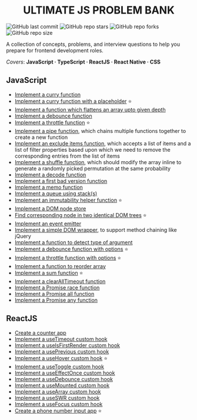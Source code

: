 <h1 align='center'>ULTIMATE JS PROBLEM BANK</h1>

![GitHub last commit](https://img.shields.io/github/last-commit/demondaddy22/ultimate-js-problem-bank?color=%2322577A&style=for-the-badge)
![GitHub repo stars](https://img.shields.io/github/stars/DemonDaddy22/ultimate-js-problem-bank?color=%2338A3A5&style=for-the-badge)
![GitHub repo forks](https://img.shields.io/github/forks/DemonDaddy22/ultimate-js-problem-bank?color=%2357CC99&style=for-the-badge)
![GitHub repo size](https://img.shields.io/github/repo-size/demondaddy22/ultimate-js-problem-bank?color=%2380ED99&style=for-the-badge)

A collection of concepts, problems, and interview questions to help you prepare for frontend development roles.

_Covers_: **JavaScript · TypeScript · ReactJS · React Native · CSS**

## JavaScript

- [Implement a curry function](./javascript/curry.js)
- [Implement a curry function with a placeholder](./javascript/curryWithPlaceholder.js) ⭐
- [Implement a function which flattens an array upto given depth](./javascript/flattenArray.js)
- [Implement a debounce function](./javascript/debounce.js)
- [Implement a throttle function](./javascript/throttle.js) ⭐
- [Implement a pipe function](./javascript/pipe.js), which chains multiple functions together to create a new function
- [Implement an exclude items function](./javascript/improveAFunction.js), which accepts a list of items and a list of filter properties based upon which we need to remove the corresponding entries from the list of items
- [Implement a shuffle function](./javascript/arrayShuffle.js), which should modify the array inline to generate a randomly picked permutation at the same probability
- [Implement a decode function](./javascript/decode.js)
- [Implement a first bad version function](./javascript/firstBadVersion.js)
- [Implement a memo function](./javascript/memo.js)
- [Implement a queue using stack(s)](./javascript/queueUsingStack.js)
- [Implement an immutability helper function](./javascript/immutabilityHelper.js) ⭐
- [Implement a DOM node store](./javascript/nodeStore.js)
- [Find corresponding node in two identical DOM trees](./javascript/correspondingNode.js) ⭐
- [Implement an event emitter](./javascript/eventEmitter.js)
- [Implement a simple DOM wrapper](./javascript/methodChaining.js), to support method chaining like jQuery
- [Implement a function to detect type of argument](./javascript/detectType.js)
- [Implement a debounce function with options](./javascript/debounceWithOptions.js) ⭐
- [Implement a throttle function with options](./javascript/throttleWithOptions.js) ⭐
- [Implement a function to reorder array](./javascript/reorderArray.js)
- [Implement a sum function](./javascript/sum.js) ⭐
- [Implement a clearAllTimeout function](./javascript/clearAllTimeout.js)
- [Implement a Promise race function](./javascript/promiseRace.js)
- [Implement a Promise all function](./javascript/promiseAll.js)
- [Implement a Promise any function](./javascript/promiseAny.js)

## ReactJS

- [Create a counter app](./react/src/components/Counter/)
- [Implement a useTimeout custom hook](./react/src/hooks/useTimeout.ts)
- [Implement a useIsFirstRender custom hook](./react/src/hooks/useIsFirstRender.ts)
- [Implement a usePrevious custom hook](./react/src/hooks/usePrevious.ts)
- [Implement a useHover custom hook](./react/src/hooks/useHover.ts) ⭐
- [Implement a useToggle custom hook](./react/src/hooks/useToggle.ts)
- [Implement a useEffectOnce custom hook](./react/src/hooks/useEffectOnce.ts)
- [Implement a useDebounce custom hook](./react/src/hooks/useDebounce.ts)
- [Implement a useMounted custom hook](./react/src/hooks/useIsMounted.ts)
- [Implement a useArray custom hook](./react/src/hooks/useArray.ts)
- [Implement a useSWR custom hook](./react/src/hooks/useSWR.ts)
- [Implement a useFocus custom hook](./react/src/hooks/useFocus.ts)
- [Create a phone number input app](./react/src/components/PhoneNumberInput/) ⭐
